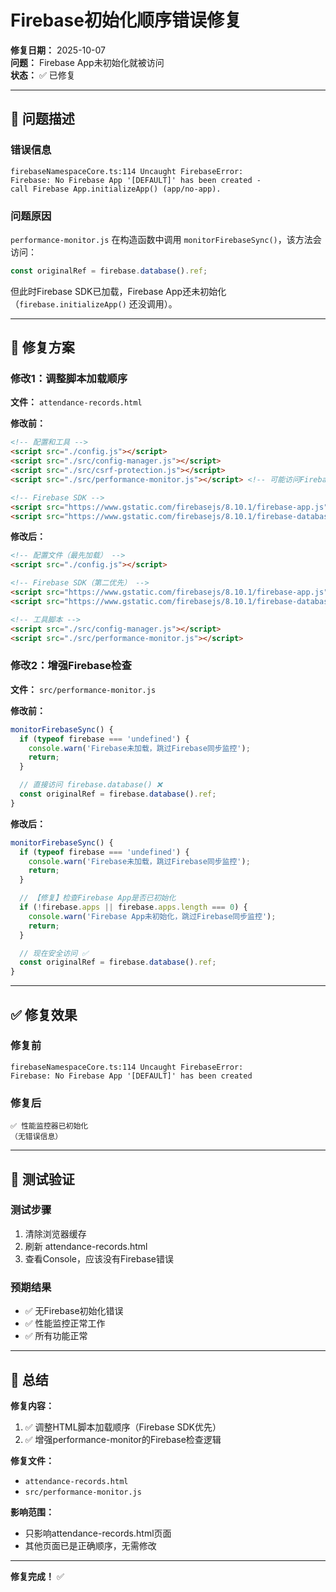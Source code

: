 # Firebase初始化顺序错误修复

**修复日期：** 2025-10-07  
**问题：** Firebase App未初始化就被访问  
**状态：** ✅ 已修复

---

## 🐛 问题描述

### 错误信息
```
firebaseNamespaceCore.ts:114 Uncaught FirebaseError: 
Firebase: No Firebase App '[DEFAULT]' has been created - 
call Firebase App.initializeApp() (app/no-app).
```

### 问题原因

`performance-monitor.js` 在构造函数中调用 `monitorFirebaseSync()`，该方法会访问：
```javascript
const originalRef = firebase.database().ref;
```

但此时Firebase SDK已加载，Firebase App还未初始化（`firebase.initializeApp()` 还没调用）。

---

## 🔧 修复方案

### 修改1：调整脚本加载顺序

**文件：** `attendance-records.html`

**修改前：**
```html
<!-- 配置和工具 -->
<script src="./config.js"></script>
<script src="./src/config-manager.js"></script>
<script src="./src/csrf-protection.js"></script>
<script src="./src/performance-monitor.js"></script> <!-- 可能访问Firebase -->

<!-- Firebase SDK -->
<script src="https://www.gstatic.com/firebasejs/8.10.1/firebase-app.js"></script>
<script src="https://www.gstatic.com/firebasejs/8.10.1/firebase-database.js"></script>
```

**修改后：**
```html
<!-- 配置文件（最先加载） -->
<script src="./config.js"></script>

<!-- Firebase SDK（第二优先） -->
<script src="https://www.gstatic.com/firebasejs/8.10.1/firebase-app.js"></script>
<script src="https://www.gstatic.com/firebasejs/8.10.1/firebase-database.js"></script>

<!-- 工具脚本 -->
<script src="./src/config-manager.js"></script>
<script src="./src/performance-monitor.js"></script>
```

### 修改2：增强Firebase检查

**文件：** `src/performance-monitor.js`

**修改前：**
```javascript
monitorFirebaseSync() {
  if (typeof firebase === 'undefined') {
    console.warn('Firebase未加载，跳过Firebase同步监控');
    return;
  }

  // 直接访问 firebase.database() ❌
  const originalRef = firebase.database().ref;
}
```

**修改后：**
```javascript
monitorFirebaseSync() {
  if (typeof firebase === 'undefined') {
    console.warn('Firebase未加载，跳过Firebase同步监控');
    return;
  }

  // 【修复】检查Firebase App是否已初始化
  if (!firebase.apps || firebase.apps.length === 0) {
    console.warn('Firebase App未初始化，跳过Firebase同步监控');
    return;
  }

  // 现在安全访问 ✅
  const originalRef = firebase.database().ref;
}
```

---

## ✅ 修复效果

### 修复前
```
firebaseNamespaceCore.ts:114 Uncaught FirebaseError: 
Firebase: No Firebase App '[DEFAULT]' has been created
```

### 修复后
```
✅ 性能监控器已初始化
（无错误信息）
```

---

## 🧪 测试验证

### 测试步骤
1. 清除浏览器缓存
2. 刷新 attendance-records.html
3. 查看Console，应该没有Firebase错误

### 预期结果
- ✅ 无Firebase初始化错误
- ✅ 性能监控正常工作
- ✅ 所有功能正常

---

## 📝 总结

**修复内容：**
1. ✅ 调整HTML脚本加载顺序（Firebase SDK优先）
2. ✅ 增强performance-monitor的Firebase检查逻辑

**修复文件：**
- `attendance-records.html`
- `src/performance-monitor.js`

**影响范围：**
- 只影响attendance-records.html页面
- 其他页面已是正确顺序，无需修改

---

**修复完成！** ✅


